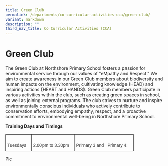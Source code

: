 ```yaml
---
title: Green Club
permalink: /departments/co-curricular-activities-cca/green-club/
variant: markdown
description: ""
third_nav_title: Co Curricular Activities (CCA)
---
```

# **Green Club**

The Green Club at Northshore Primary School fosters a passion for environmental service through our values of "eMpathy and Respect." We aim to create awareness in our Green Club members about biodiversity and human impacts on the environment, cultivating knowledge (HEAD) and inspiring actions (HEART and HANDS). Green Club members participate in various activities within the club, such as creating green spaces in school, as well as joining external programs. The club strives to nurture and inspire environmentally conscious individuals who actively contribute to conservation efforts, embodying empathy, respect, and a proactive commitment to environmental well-being in Northshore Primary School.

**Training Days and Timings**  
<table class="tg" style="border-collapse:collapse;border-spacing:0"><thead><tr><td style="border-color:black;border-style:solid;border-width:1px;font-family:Arial, sans-serif;font-size:14px;overflow:hidden;padding:10px 5px;text-align:left;vertical-align:top;word-break:normal">&nbsp;&nbsp;&nbsp;<br><span style="color:#303030">Tuesdays</span>&nbsp;&nbsp;&nbsp;</td><td style="border-color:black;border-style:solid;border-width:1px;font-family:Arial, sans-serif;font-size:14px;overflow:hidden;padding:10px 5px;text-align:left;vertical-align:top;word-break:normal">&nbsp;&nbsp;&nbsp;<br><span style="color:#303030">2.00pm to 3.30pm</span>&nbsp;&nbsp;&nbsp;</td><td style="border-color:black;border-style:solid;border-width:1px;font-family:Arial, sans-serif;font-size:14px;overflow:hidden;padding:10px 5px;text-align:left;vertical-align:top;word-break:normal">&nbsp;&nbsp;&nbsp;<br><span style="color:#303030">Primary 3 and&nbsp;&nbsp;&nbsp;Primary 4 </span>&nbsp;&nbsp;&nbsp;</td></tr></thead></table>

Pic

